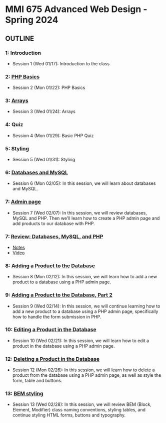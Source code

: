 # MMI 675 Advanced Web Design - Spring 2024

## OUTLINE

### 1: Introduction

- Session 1 (Wed 01/17): Introduction to the class

### 2: [PHP Basics](02)

- Session 2 (Mon 01/22): PHP Basics

### 3: [Arrays](03)

- Session 3 (Wed 01/24): Arrays

### 4: Quiz

- Session 4 (Mon 01/29): Basic PHP Quiz

### 5: [Styling](05)

- Session 5 (Wed 01/31): Styling

### 6: [Databases and MySQL](06)

- Session 6 (Mon 02/05): In this session, we will learn about databases and MySQL.

### 7: [Admin page](07)

- Session 7 (Wed 02/07): In this session, we will review databases, MySQL and PHP. Then we'll learn how to create a PHP admin page and add products to our database with PHP.

### 7: [Review: Databases, MySQL, and PHP](07_review)

- [Notes](07_review/readme.md)
- [Video](https://youtu.be/6hBqJuBSftI)

### 8: [Adding a Product to the Database](08)

- Session 8 (Mon 02/12): In this session, we will learn how to add a new product to a database using a PHP admin page.

### 9: [Adding a Product to the Database, Part 2](09)

- Session 9 (Wed 02/14): In this session, we will continue learning how to add a new product to a database using a PHP admin page, specifically how to handle the form submission in PHP.

### 10: [Editing a Product in the Database](10)

- Session 10 (Wed 02/21): In this session, we will learn how to edit a product in the database using a PHP admin page.

### 12: [Deleting a Product in the Database](12)

- Session 12 (Mon 02/26): In this session, we will learn how to delete a product from the database using a PHP admin page, as well as style the form, table and buttons.

### 13: [BEM styling](13)

- Session 13 (Wed 02/28): In this session, we will review BEM (Block, Element, Modifier) class naming conventions, styling tables, and continue styling HTML forms, buttons and typography.
